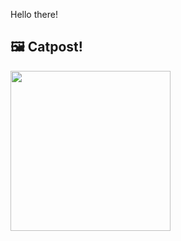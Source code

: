 Hello there!



## 🖼️ Catpost!

<sub>
    <img src="https://cdn2.thecatapi.com/images/stVqmJmi7.jpg" height="256">
</sub>

